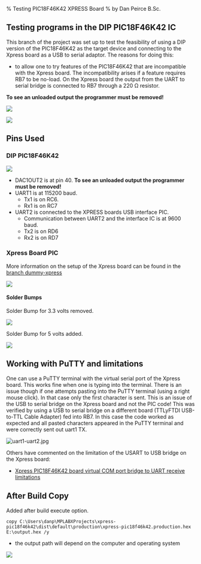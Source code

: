 % Testing PIC18F46K42 XPRESS Board
% by Dan Peirce B.Sc.

<!---
use 
pandoc -s --toc -t html5 -c pandocbd.css README.pandoc.md -o index.html

pandoc -s --toc -t gfm README.pandoc.md -o README.md
-->

## Testing programs in the DIP PIC18F46K42 IC

This branch of the project was set up to test the feasibility of using a DIP version of the PIC18F46K42 as the target device
and connecting to the Xpress board as a USB to serial adaptor. The reasons for doing this:
 
* to allow one to try features of the PIC18F46K42 that are incompatible with the Xpress board. The incompatibility arises if a feature 
	requires RB7 to be no-load. On the Xpress board the output from the UART to serial bridge is connected to RB7 through a 220 Ω resistor.

**To see an unloaded output the programmer must be removed!**

![](images/dip-pic-dac1.jpg)

![](images/dac1-output.png)

## Pins Used

### DIP PIC18F46K42

![](images/dip-pins.png)

* DAC1OUT2 is at pin 40. **To see an unloaded output the programmer must be removed!**
* UART1 is at 115200 baud. 
    * Tx1 is on RC6. 
	* Rx1 is on RC7
* UART2 is connected to the XPRESS boards USB interface PIC. 
    * Communication between UART2 and the interface IC is at 9600 baud.
	* Tx2 is on RD6
	* Rx2 is on RD7

### Xpress Board PIC

More information on the setup of the Xpress board can be found in the [branch dummy-xpress](https://github.com/danpeirce/xpress-pic18f46k42/tree/dummy-xpress)

![](images/pins.png)

#### Solder Bumps

Solder Bump for 3.3 volts removed.

![](images/solder-bump-removed.jpg)

Solder Bump for 5 volts added.

![](images/solder-bump-added.jpg)


## Working with PuTTY and limitations

One can use a PuTTY terminal with the virtual serial port of the Xpress board. This works fine when one is typing into the 
terminal. There is an issue though if one attempts pasting into the PuTTY terminal (using a right mouse click). In that case
only the first character is sent. This is an issue of the USB to serial bridge on the Xpress board and not the PIC code!
This was verified by using a USB to serial bridge on a different board (TTLyFTDI USB-to-TTL Cable Adapter) fed into RB7. In this case the code worked as expected
and all pasted characters appeared in the PuTTY terminal and were correctly sent out uart1 TX.

![uart1-uart2.jpg](images/uart1-uart2.jpg)

Others have commented on the limitation of the USART to USB bridge on the Xpress board:

* [Xpress PIC18F46K42 board virtual COM port bridge to UART receive limitations](https://www.microchip.com/forums/m1097510.aspx)

## After Build Copy

Added after build execute option.

~~~~
copy C:\Users\danp\MPLABXProjects\xpress-pic18f46k42\dist\default\production\xpress-pic18f46k42.production.hex E:\output.hex /y
~~~~

* the output path will depend on the computer and operating system

![](images/after-build.png)